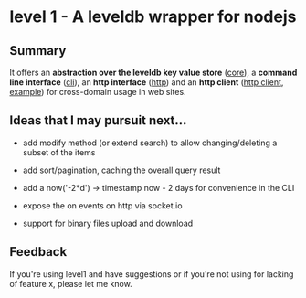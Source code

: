 # level 1 - A leveldb wrapper for nodejs



## Summary

It offers an **abstraction over the leveldb key value store** ([core](https://github.com/JosePedroDias/level1/blob/master/level1_core.md)),
a **command line interface** ([cli](https://github.com/JosePedroDias/level1/blob/master/level1_cli.md)),
an **http interface** ([http](https://github.com/JosePedroDias/level1/blob/master/level1_http.md)) and
an **http client** ([http client](https://github.com/JosePedroDias/level1/blob/master/level1_http_client.js), [example](https://github.com/JosePedroDias/level1/blob/master/level1_http_client_demo.html)) for cross-domain usage in web sites.



## Ideas that I may pursuit next...

* add modify method (or extend search) to allow changing/deleting a subset of the items

* add sort/pagination, caching the overall query result

* add a now('-2*d') -> timestamp now - 2 days for convenience in the CLI

* expose the on events on http via socket.io

* support for binary files upload and download



## Feedback

If you're using level1 and have suggestions or if you're not using for lacking of feature x, please let me know.
